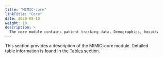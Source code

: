 ```yaml
---
title: "MIMIC-core"
linkTitle: "Core"
date: 2020-08-10
weight: 10
description: >
  The core module contains patient tracking data. Demographics, hospital admissions, and in-hospital ward transfers are described here.
---
```


This section provides a description of the MIMIC-core module. Detailed table information is found in the [Tables](/iv/datasets) section. 